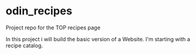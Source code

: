# odin_recipes
Project repo for the TOP recipes page

In this project i will build the basic version of a Website.
I'm starting with a recipe catalog.